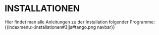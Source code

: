 # INSTALLATIONEN
Hier findet man alle Anleitungen zu der Installation folgender Programme:
{{indexmenu>:installationen#3|js#tango.png navbar}}